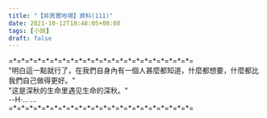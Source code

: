 ```yaml
---
title: "【非真實地場】資料(111)"
date: 2021-10-12T18:48:05+08:00
tags: [小說]
draft: false
---
```


=\*=\*=\*=\*=\*=\*=\*=\*=\*=\*=\*=\*=\*=\*=\*=\*=\*=\*=\*=\*=\*=\*=  
"明白這一點就行了，在我們自身內有一個人甚麼都知道，什麼都想要，什麼都比我們自己做得更好。"  
"这是深秋的生命里遇见生命的深秋。"  
--H·... ...  
=\*=\*=\*=\*=\*=\*=\*=\*=\*=\*=\*=\*=\*=\*=\*=\*=\*=\*=\*=\*=\*=\*=  